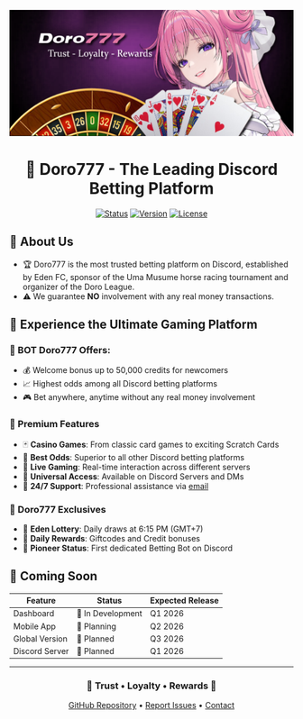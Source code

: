 <div align="center">

![Doro777 Banner](https://github.com/doro-777/.github/blob/main/banner.png?raw=true)

# 🎰 Doro777 - The Leading Discord Betting Platform

[![Status](https://img.shields.io/badge/Status-In%20Development-yellow?style=for-the-badge)]()
[![Version](https://img.shields.io/badge/Version-1.0.0--beta-blue?style=for-the-badge)]()
[![License](https://img.shields.io/badge/License-MIT-green?style=for-the-badge)]()

</div>

## 🎯 About Us
- 🏆 Doro777 is the most trusted betting platform on Discord, established by Eden FC, sponsor of the Uma Musume horse racing tournament and organizer of the Doro League.
- ⚠️ We guarantee **NO** involvement with any real money transactions.

## 🌟 Experience the Ultimate Gaming Platform

### 🎁 BOT Doro777 Offers:
* 💰 Welcome bonus up to 50,000 credits for newcomers
* 📈 Highest odds among all Discord betting platforms
* 🎮 Bet anywhere, anytime without any real money involvement

### 🎲 Premium Features
* 🃏 **Casino Games**: From classic card games to exciting Scratch Cards
* 💫 **Best Odds**: Superior to all other Discord betting platforms
* 🔴 **Live Gaming**: Real-time interaction across different servers
* 📱 **Universal Access**: Available on Discord Servers and DMs
* 💬 **24/7 Support**: Professional assistance via [email](mailto:doro777.eden.staffs@gmail.com)

### 🏅 Doro777 Exclusives
* 🎫 **Eden Lottery**: Daily draws at 6:15 PM (GMT+7)
* 🎁 **Daily Rewards**: Giftcodes and Credit bonuses
* 🥇 **Pioneer Status**: First dedicated Betting Bot on Discord

## 🚀 Coming Soon

| Feature | Status | Expected Release |
|---------|--------|-----------------|
| Dashboard | 🔨 In Development | Q1 2026 |
| Mobile App | 📝 Planning | Q2 2026 |
| Global Version | 🎯 Planned | Q3 2026 |
| Discord Server | 🎯 Planned | Q1 2026 |

---

<div align="center">

### 🌟 Trust • Loyalty • Rewards 🌟

[GitHub Repository](https://github.com/doro-777) • [Report Issues](../../issues) • [Contact](mailto:doro777.eden.staffs@gmail.com)

</div>
